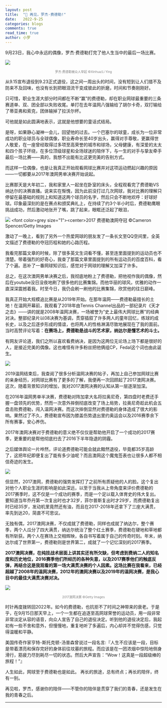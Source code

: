 ```yaml
---
layout: post
title:  "📔 再见，罗杰·费德勒!"
date:   2022-9-25
categories: blogs
comments: true
read_time: true
author: 小罗
---
```


9月23日，我心中永远的偶像，罗杰·费德勒打完了他人生当中的最后一场比赛。

![](https://english.news.cn/20220924/cd427fa321be4db189fa763d7785fd25/20220924cd427fa321be4db189fa763d7785fd25_78ba592a-e985-4fc0-ab0b-d7ecf77b32bf.jpg)
<font color=grey size="1"><center>罗杰·费德勒被众人举起 ©Xinhua/Li Ying</center></font>

从9.15宣布退役到9.23正式退役，这之间一周出头的时间，没有短到让人们措不及防来不及回味，也没有长到把眼泪流干变成彼此的折磨，时间和节奏刚刚好。

只可惜，职业生涯大部分时间都在不断“赢”的费德勒，却在职业网球最重要的三条赛道单、双、团全部以失败收尾。单打在去年温网八强输给了胡尔卡奇，双打输给了蒂亚弗和索克，团体输掉了拉沃尔杯。

可他就是如此圆满地表示，这就是他想要的童话式结局。

是呀，如果静心凝神一会儿，回望他的过去。一个巴塞尔的球童，成长为一位非常成功的职业球员与全球偶像，职业寿命长至40岁出头，赢得对手尊敬，更赢得世人敬爱，在一座曾经取得过多项至高荣誉的城市和球场，父母健康，有深爱的太太和四个孩子环绕，在多位顶级球星和全场球迷的陪伴下，与一生的对手与挚友牵手最后一场比赛——真的，我想不出能有比这更完美的告别方式。

而这样一位偶像，也是让我真正开始观看网球比赛并对这项运动燃起兴趣的原因——一切都要从2017年澳网男单决赛开始说起。

比赛那天是大年初二，我和家里人一起坐在卧室的床头，全程观看完了费德勒VS纳达尔的决赛直播。说来实在惭愧，因为此前没打过几次网球，我对比赛的理解只停留在最基础的规则上和知道这两个球员的名字，然后只会不断地欢呼：好球好球。印象最深刻的是在赛点和颁奖典礼上，在持续了约3个半小时后，费德勒鹰眼挑战成功，然后激动地张开了嘴，跳了起来，眼眶还泛起了眼泪，

![](https://cdn.vox-cdn.com/thumbor/DS07u1mW3zsSFD_wvRed4rBXjBU=/0x0:3000x2001/920x613/filters:focal(1260x761:1740x1241):format(webp)/cdn.vox-cdn.com/uploads/chorus_image/image/52973107/632997682.1485692207.jpg)
<font color=grey size="1"><center>2017 费德勒澳网夺冠 ©Cameron Spencer/Getty Images</center></font>

激动了一晚上，看到了另外一个热爱网球的朋友发了一条长文至QQ空间里，全英文描述了费德勒的夺冠历程和她的心路历程。

我看完那篇文章的时候，除了很多英文生词看不懂，甚至连里面提到的运动员也不清楚。带着强烈的好奇心，我查了那篇文章里面提到的所有运动员的百度百科，看了个遍。恶补了一番网球知识后，感觉对于网球的理解又加深了许多。

总之，在这次澳网男单决赛之后，我彻底地粉上了费德勒，把他视作我的偶像，然后在youtube没日没夜地刷了很多他的比赛集锦。而他华丽的球风，优雅的动作一直深深震撼着我。时至今日，我仍会刷一刷他的比赛集锦，欣赏他的往日巅峰。

我真正开始大规模追比赛是从2019年开始。在那年温网——费德勒最擅长的土地！在温网开幕前，我观看了2018年由Tennis Channel出品的一部纪录片《天才之击》——讲的就是2008年温网决赛，一场被誉为“史上最伟大网球比赛”的经典对决。整部纪录片以08决赛为基调，贯穿插叙了许多两人的童年回忆，练球的成长史，以及之后逐步形成的情谊，也将两人的性格淋漓尽致地展现在了我的面前。当时高赞评论写着：**在赛场上，费德勒是战斗的艺术家，纳达尔是懂艺术的斗士。**

有网友评论道，我们之所以喜欢看费纳决，是因为这两位无论场上场下都是很好的人，是接近完美的偶像。这也难怪有许多粉丝把他俩组CP，Fedal这个词也由此诞生。

![](https://is1-ssl.mzstatic.com/image/thumb/W1Vr46q9-Sr766r6Yfc6ZA/1200x675.jpg)

2019温网结束后，我查阅了很多分析温网决赛的帖子，再加上自己参加网球比赛的亲身经历，对网球比赛有了更多的了解，我便再一次回顾起了2017澳网决赛。这次，随着背景知识的增加，我对2017澳网决赛的认知从第一层逐渐加深。

在2016年温网男单半决赛，费德勒对阵加拿大名将拉奥尼奇，第四盘时老费还手握一盘领先的优势，然而一次意外摔倒彻底改变了场上局势，拉奥尼奇趁此机会五盘击败费德勒，闯入温网决赛。而这次摔倒显然对费德勒的身体造成了很大的影响。果然过了不久，费德勒宣布因为膝盖伤势退出里约奥运会以及2016赛季余下所有赛事，安心养伤。

2017年澳网决赛对于费德勒的意义绝不仅仅是帮助他开启了一个成功的2017赛季，更重要的是帮他彻底扫去了2016下半年隐退的阴霾。

之后媒体舆论一片哗然，评论道费德勒可能会就此黯然退役，毕竟都35岁高龄了，这把年纪即便复出了能有多少油呢？而且澳网这个魔鬼签表也让很多人都不相信奇迹的发生。

![](https://mmbiz.qpic.cn/mmbiz_png/bcHQDibZpoG7DHoX2JLNWu8hgtVZ6QZQibsdooLNYZoiaQbAGpiaBngziagBrb0tNhDTE7o9iaw6icx2c2MyXcHxX3Dzg/640?wx_fmt=png&wxfrom=5&wx_lazy=1&wx_co=1)

但显然，2017澳网，费德勒的强势发挥打了之前所有质疑他的人的脸。这个复出对他个人职业生涯的影响是如此深远，以至于当我从上帝角度来评价费德勒的2017赛季时，这不仅是一个成功的赛季，而是一个足以载入体育史的伟大复出。要知道当年乔丹第一次复出时也才32岁，菲尔普斯复出时才29岁，而费德勒复出时已经35岁，发动机里竟然还有油，而且在2017-2018年还拿下了三座大满贯，率先到达20，简直不可思议。

无独有偶，2017澳网决赛，不仅成就了费德勒，同样也成就了纳达尔，整个赛季，两个人瓜分了四大满贯，纳达尔统治了整个红土赛季，费德勒在硬地和草地都有所斩获。两个人在赛场上交相辉映，各自书写着属于自己的传奇时刻。年末，纳达尔成了世界第一，费德勒则是世界第二，成就了一个记忆深刻的2017赛季。

**2017澳网决赛，在纯技战术层面上讲其实还有所欠缺，但考虑到费纳二人的知名度和历史地位，2016赛季他们所经历的各种失意，以及2017赛季他们的触底反弹，再结合这是我观看的第一场大满贯决赛的个人因素。这场比赛在我看来，已经超越了2008年的温网决赛，2012年的澳网决赛以及2019年的温网决赛，是我心目中的最佳大满贯决赛对决。**

![](https://imageio.forbes.com/specials-images/imageserve/632993638/960x0.jpg?format=jpg&width=960)
<font color=grey size="1"><center>2017澳网决赛 ©Getty Images</center></font>

时针再度拨转回2022年。如今的费德勒，也抗拒不了时间之神带来的衰老。于是乎，在9月15日那天早上，一个一生都在追逐至高网球荣誉的运动员，用一段非常非常淡定从容的语音，向众人宣告了自己的退役决定。听到他的退役决定后，我起初有一些不舍和意外，但慢慢地，重复地听了多遍后，内心却并不觉得伤感，只觉得温暖和平静。

美国传奇作家亨特-斯托克顿-汤普森曾说过一段名言:『人生不应该是一段，目标是带着漂亮和保存完好的身体前往坟墓的旅程。而应该是在一团浓烟中惊险地侧身滑行，筋疲力尽到耗尽一切的状态。然后大声宣告：“Wow！这真是一段超级棒的旅程！”』

人生如此，网球至于费德勒也是如此。 再长的旅途，总有终点；再长的陪伴，终有一别。

再见啦，罗杰，感谢你的陪伴——不管你的陪伴是贯穿了我们的青春，还是发生在我的青春之后。

---
